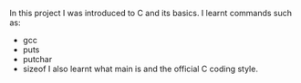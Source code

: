 In this project I was introduced to C and its basics. I learnt commands such as:
* gcc
* puts
* putchar
* sizeof
I also learnt what main is and the official C coding style.

